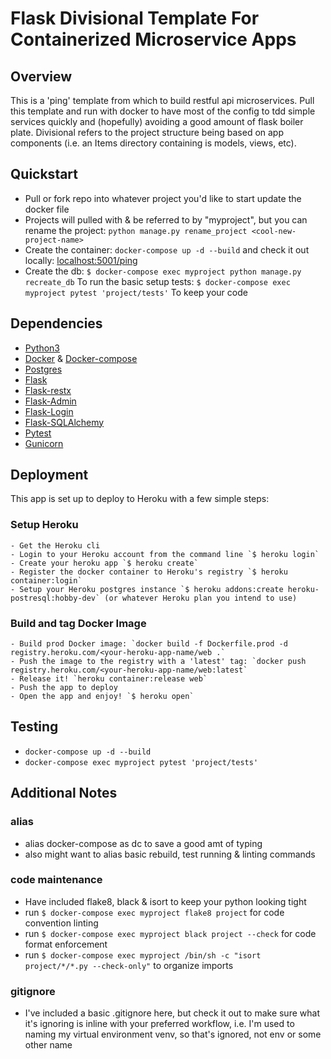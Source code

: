 # Flask Divisional Template For Containerized Microservice Apps

## Overview
  This is a 'ping' template from which to build restful api microservices.  Pull this template and run with docker to have most of the config to tdd simple services quickly and (hopefully) avoiding a good amount of flask boiler plate. Divisional refers to the project structure being based on app components (i.e. an Items directory containing is models, views, etc).

## Quickstart
  - Pull or fork repo into whatever project you'd like to start update the docker file
  - Projects will pulled with & be referred to by "myproject", but you can rename the project: `python manage.py rename_project <cool-new-project-name>`
  - Create the container: `docker-compose up -d --build` and check it out locally: [localhost:5001/ping](localhost:5001/ping)
  - Create the db: `$ docker-compose exec myproject python manage.py recreate_db`
  To run the basic setup tests:
  `$ docker-compose exec myproject pytest 'project/tests'`
  To keep your code

## Dependencies
  - [Python3](https://www.python.org/downloads/)
  - [Docker](https://docs.docker.com/get-started/) & [Docker-compose](https://docs.docker.com/compose/install/)
  - [Postgres](https://www.postgresql.org/)
  - [Flask](https://flask.palletsprojects.com/en/1.1.x/)
  - [Flask-restx](https://flask-restx.readthedocs.io/en/latest/)
  - [Flask-Admin](https://flask-admin.readthedocs.io/en/latest/)
  - [Flask-Login](https://flask-login.readthedocs.io/en/latest/)
  - [Flask-SQLAlchemy](https://flask-sqlalchemy.palletsprojects.com/en/2.x/)
  - [Pytest](https://docs.pytest.org/en/latest/contents.html)
  - [Gunicorn](https://docs.gunicorn.org/en/stable/settings.html)

## Deployment
  This app is set up to deploy to Heroku with a few simple steps:
  ### Setup Heroku
    - Get the Heroku cli
    - Login to your Heroku account from the command line `$ heroku login`
    - Create your heroku app `$ heroku create`
    - Register the docker container to Heroku's registry `$ heroku container:login`
    - Setup your Heroku postgres instance `$ heroku addons:create heroku-postresql:hobby-dev` (or whatever Heroku plan you intend to use)
  ### Build and tag Docker Image
    - Build prod Docker image: `docker build -f Dockerfile.prod -d registry.heroku.com/<your-heroku-app-name/web .`
    - Push the image to the registry with a 'latest' tag: `docker push registry.heroku.com/<your-heroku-app-name/web:latest`
    - Release it! `heroku container:release web`
    - Push the app to deploy
    - Open the app and enjoy! `$ heroku open`

## Testing
  - `docker-compose up -d --build`
  - `docker-compose exec myproject pytest 'project/tests'`


## Additional Notes
### alias
  - alias docker-compose as dc to save a good amt of typing
  - also might want to alias basic rebuild, test running & linting commands
### code maintenance
  - Have included flake8, black & isort to keep your python looking tight
  - run `$ docker-compose exec myproject flake8 project` for code convention linting
  - run `$ docker-compose exec myproject black project --check` for code format enforcement
  - run `$ docker-compose exec myproject /bin/sh -c "isort project/*/*.py --check-only"` to organize imports
### gitignore
  - I've included a basic .gitignore here, but check it out to make sure what it's ignoring is inline with your preferred workflow, i.e. I'm used to naming my virtual environment venv, so that's ignored, not env or some other name
